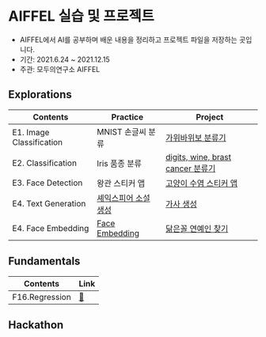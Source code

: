 # AIFFEL 실습 및 프로젝트

* AIFFEL에서 AI를 공부하며 배운 내용을 정리하고 프로젝트 파일을 저장하는 곳입니다.
* 기간: 2021.6.24 ~ 2021.12.15
* 주관: 모두의연구소 AIFFEL

## Explorations

|Contents | Practice                | Project | 
|----|----------------------|----------|
|E1. Image Classification  | MNIST 손글씨 분류 | [가위바위보 분류기](https://github.com/p2yeong/AIFFEL/blob/master/exploration/E1_Rock%20Scissor%20Paper.ipynb)        
|E2. Classification   | Iris 품종 분류  | [digits, wine, brast cancer 분류기](https://github.com/p2yeong/AIFFEL/blob/master/exploration/E2_classification.ipynb)
|E3. Face Detection   | 왕관 스티커 앱 | [고양이 수염 스티커 앱](https://github.com/p2yeong/AIFFEL/blob/master/exploration/E3_camera_sticker_app.ipynb)
|E4. Text Generation | [셰익스피어 소설 생성](https://github.com/p2yeong/AIFFEL/blob/master/exploration/E4_generate_text.ipynb) | [가사 생성](https://github.com/p2yeong/AIFFEL/blob/master/exploration/E4_lyrics_generator.ipynb)
|E4. Face Embedding | [Face Embedding](https://github.com/p2yeong/AIFFEL/blob/master/exploration/E5_face_embedding.ipynb) | [닮은꼴 연예인 찾기](https://github.com/p2yeong/AIFFEL/blob/master/exploration/E5_Find_look_alike_celebrities.ipynb)

## Fundamentals
|Contents | Link|
|----|-------------|
| F16.Regression |[📕](https://github.com/p2yeong/AIFFEL/blob/master/fundamentals/F16_regression.ipynb)|

## Hackathon
